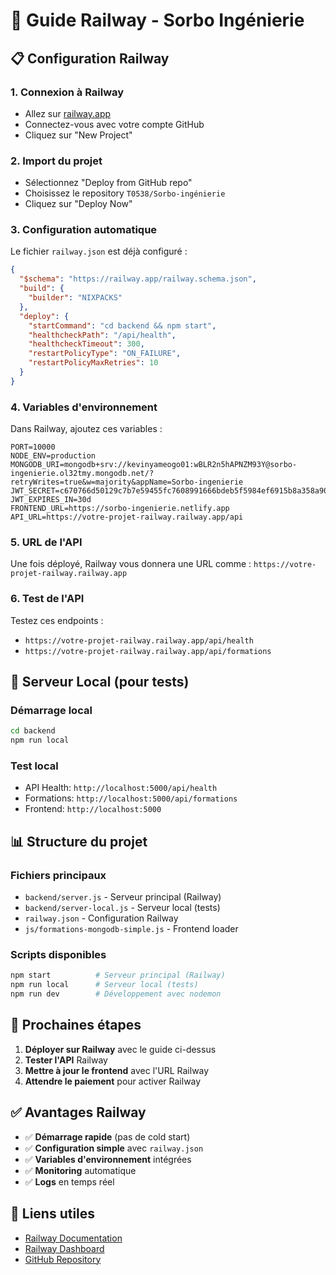 # 🚂 Guide Railway - Sorbo Ingénierie

## 📋 Configuration Railway

### 1. **Connexion à Railway**
- Allez sur [railway.app](https://railway.app)
- Connectez-vous avec votre compte GitHub
- Cliquez sur "New Project"

### 2. **Import du projet**
- Sélectionnez "Deploy from GitHub repo"
- Choisissez le repository `T0538/Sorbo-ingénierie`
- Cliquez sur "Deploy Now"

### 3. **Configuration automatique**
Le fichier `railway.json` est déjà configuré :
```json
{
  "$schema": "https://railway.app/railway.schema.json",
  "build": {
    "builder": "NIXPACKS"
  },
  "deploy": {
    "startCommand": "cd backend && npm start",
    "healthcheckPath": "/api/health",
    "healthcheckTimeout": 300,
    "restartPolicyType": "ON_FAILURE",
    "restartPolicyMaxRetries": 10
  }
}
```

### 4. **Variables d'environnement**
Dans Railway, ajoutez ces variables :
```
PORT=10000
NODE_ENV=production
MONGODB_URI=mongodb+srv://kevinyameogo01:wBLR2n5hAPNZM93Y@sorbo-ingenierie.ol32tmy.mongodb.net/?retryWrites=true&w=majority&appName=Sorbo-ingenierie
JWT_SECRET=c670766d50129c7b7e59455fc7608991666bdeb5f5984ef6915b8a358a90c9c4
JWT_EXPIRES_IN=30d
FRONTEND_URL=https://sorbo-ingenierie.netlify.app
API_URL=https://votre-projet-railway.railway.app/api
```

### 5. **URL de l'API**
Une fois déployé, Railway vous donnera une URL comme :
`https://votre-projet-railway.railway.app`

### 6. **Test de l'API**
Testez ces endpoints :
- `https://votre-projet-railway.railway.app/api/health`
- `https://votre-projet-railway.railway.app/api/formations`

## 🔧 Serveur Local (pour tests)

### Démarrage local
```bash
cd backend
npm run local
```

### Test local
- API Health: `http://localhost:5000/api/health`
- Formations: `http://localhost:5000/api/formations`
- Frontend: `http://localhost:5000`

## 📊 Structure du projet

### Fichiers principaux
- `backend/server.js` - Serveur principal (Railway)
- `backend/server-local.js` - Serveur local (tests)
- `railway.json` - Configuration Railway
- `js/formations-mongodb-simple.js` - Frontend loader

### Scripts disponibles
```bash
npm start          # Serveur principal (Railway)
npm run local      # Serveur local (tests)
npm run dev        # Développement avec nodemon
```

## 🎯 Prochaines étapes

1. **Déployer sur Railway** avec le guide ci-dessus
2. **Tester l'API** Railway
3. **Mettre à jour le frontend** avec l'URL Railway
4. **Attendre le paiement** pour activer Railway

## ✅ Avantages Railway

- ✅ **Démarrage rapide** (pas de cold start)
- ✅ **Configuration simple** avec `railway.json`
- ✅ **Variables d'environnement** intégrées
- ✅ **Monitoring** automatique
- ✅ **Logs** en temps réel

## 🔗 Liens utiles

- [Railway Documentation](https://docs.railway.app/)
- [Railway Dashboard](https://railway.app/dashboard)
- [GitHub Repository](https://github.com/T0538/Sorbo-ingenierie) 